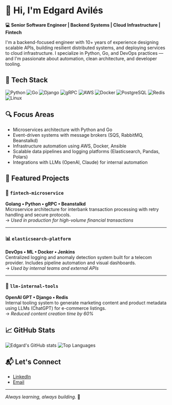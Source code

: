 # 👋 Hi, I'm Edgard Avilés

**💻 Senior Software Engineer | Backend Systems | Cloud Infrastructure | Fintech**

I'm a backend-focused engineer with 10+ years of experience designing scalable APIs, building resilient distributed systems, and deploying services to cloud infrastructure. I specialize in Python, Go, and DevOps practices — and I'm passionate about automation, clean architecture, and developer tooling.

## 🧰 Tech Stack
![Python](https://img.shields.io/badge/-Python-333?style=flat&logo=python)
![Go](https://img.shields.io/badge/-Golang-333?style=flat&logo=go)
![Django](https://img.shields.io/badge/-Django-333?style=flat&logo=django)
![gRPC](https://img.shields.io/badge/-gRPC-333?style=flat&logo=grpc)
![AWS](https://img.shields.io/badge/-AWS-333?style=flat&logo=amazonaws)
![Docker](https://img.shields.io/badge/-Docker-333?style=flat&logo=docker)
![PostgreSQL](https://img.shields.io/badge/-PostgreSQL-333?style=flat&logo=postgresql)
![Redis](https://img.shields.io/badge/-Redis-333?style=flat&logo=redis)
![Linux](https://img.shields.io/badge/-Linux-333?style=flat&logo=linux)

## 🔍 Focus Areas
- Microservices architecture with Python and Go
- Event-driven systems with message brokers (SQS, RabbitMQ, Beanstalkd)
- Infrastructure automation using AWS, Docker, Ansible
- Scalable data pipelines and logging platforms (Elasticsearch, Pandas, Polars)
- Integrations with LLMs (OpenAI, Claude) for internal automation

## 📌 Featured Projects

### 🏦 `fintech-microservice`
**Golang • Python • gRPC • Beanstalkd**  
Microservice architecture for interbank transaction processing with retry handling and secure protocols.  
→ _Used in production for high-volume financial transactions_

---

### 📊 `elasticsearch-platform`
**DevOps • ML • Docker • Jenkins**  
Centralized logging and anomaly detection system built for a telecom provider. Includes pipeline automation and visual dashboards.  
→ _Used by internal teams and external APIs_

---

### 🤖 `llm-internal-tools`
**OpenAI GPT • Django • Redis**  
Internal tooling system to generate marketing content and product metadata using LLMs (ChatGPT) for e-commerce listings.  
→ _Reduced content creation time by 60%_

## 📈 GitHub Stats

![Edgard's GitHub stats](https://github-readme-stats.vercel.app/api?username=eavilesmejia&show_icons=true&theme=tokyonight)
![Top Languages](https://github-readme-stats.vercel.app/api/top-langs/?username=eavilesmejia&layout=compact&theme=tokyonight)

## 📬 Let's Connect

- [LinkedIn]([https://linkedin.com/in/edgard-aviles-mejia](https://www.linkedin.com/in/edgar-aviles-3a7a3936/))
- [Email](mailto:eavilesmejia@gmail.com)

---

_Always learning, always building._ 🚀

